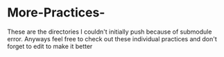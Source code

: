 # More-Practices-
These are the directories I couldn't initially push because of submodule error. Anyways feel free to check out these individual practices and don't forget to edit to make it better 
